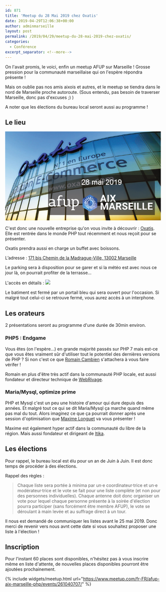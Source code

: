 ```yaml
---
id: 871
title: 'Meetup du 28 Mai 2019 chez Oxatis'
date: 2019-04-29T12:06:38+00:00
author: adminmarseille
layout: post
permalink: /2019/04/29/meetup-du-28-mai-2019-chez-oxatis/
categories:
  - Conférence
excerpt_separator: <!--more-->
---
```


On l'avait promis, le voici, enfin un meetup AFUP sur Marseille ! Grosse pression pour la communauté marseillaise qui on l'espère répondra présente !

Mais on oublie pas nos amis aixois et autres, et le meetup se tiendra dans le nord de Marseille proche autoroute. (Sous entendu, pas besoin de traverser Marseille, donc pas d'excuses ;) )

A noter que les élections du bureau local seront aussi au programme !

## Le lieu

![](/files/2019-05-28/Oxatis_meetup.png)

C'est donc une nouvelle entreprise qu'on vous invite à découvrir : [Oxatis](https://www.oxatis.com/). Elle est rentrée dans le monde PHP tout récemment et nous reçoit pour se présenter.

Oxatis prendra aussi en charge un buffet avec boissons.

L&rsquo;adresse : [171 bis Chemin de la Madrague-Ville, 13002 Marseille](https://www.google.fr/maps/place/Oxatis/@43.3284604,5.356752,16.4z/data=!4m5!3m4!1s0x12c9c0502f6082bd:0x94b41330613f526b!8m2!3d43.3282993!4d5.3593436)

<!--more-->

Le parking sera à disposition pour se garer et si la météo est avec nous ce jour là, on pourrait profiter de la terrasse...

L'accès en détails :
![](https://www.oxatis.com/Files/13825/Img/10/Plan-accces-Oxatis-Marseille.jpg)

Le batiment est fermé par un portail bleu qui sera ouvert pour l'occasion. Si malgré tout celui-ci se retrouve fermé, vous aurez accès à un interphone.

## Les orateurs

2 présentations seront au programme d'une durée de 30min environ.

### PHP5 : Endgame

Vous êtes (on l'espère...) en grande majorité passés sur PHP 7 mais est-ce que vous êtes vraiment sûr d'utiliser tout le potentiel des dernières versions de PHP ? Si non c'est ce que [Romain Cambien](https://twitter.com/r_cambien) s'attachera à vous faire vérifer !

Romain en plus d'être très actif dans la communauté PHP locale, est aussi fondateur et directeur technique de [WebRivage](https://www.webrivage.com/fr).

### Maria/Mysql, optimize prime

PHP et Mysql c'est un peu une histoire d'amour qui dure depuis des années. Et malgré tout ce qui se dit Maria/Mysql ça marche quand même pas mal du tout. Alors imaginez ce que ça pourrait donner après une session d'optimisation que [Maxime Longuet](https://twitter.com/mtcocktail) va vous présenter !

Maxime est également hyper actif dans la communauté du libre de la région. Mais aussi fondateur et dirigeant de [Itika](https://www.itika.net/).

## Les élections

Pour rappel, le bureau local est élu pour un an de Juin à Juin. Il est donc temps de procéder à des élections.

Rappel des règles :

> Chaque liste sera portée à minima par un·e coordinateur·trice et un·e modérateur·trice et le vote se fait pour une liste complète (et non pour des personnes individuelles). Chaque antenne doit donc organiser un vote pour lequel chaque personne présente à la soirée d'élection pourra participer (sans forcément être membre AFUP), le vote se déroulant à main levée et au suffrage direct à un tour.

Il nous est demandé de communiquer les listes avant le 25 mai 2019. Donc merci de revenir vers nous avnt cette date si vous souhaitez proposer une liste à l'élection !

## Inscription

Pour l'instant 60 places sont disponibles, n'hésitez pas à vous inscrire même en liste d'attente, de nouvelles places disponibles pourront être ajoutées prochainement.

{% include widgets/meetup.html
   url="https://www.meetup.com/fr-FR/afup-aix-marseille-php/events/261040707/"
%}
